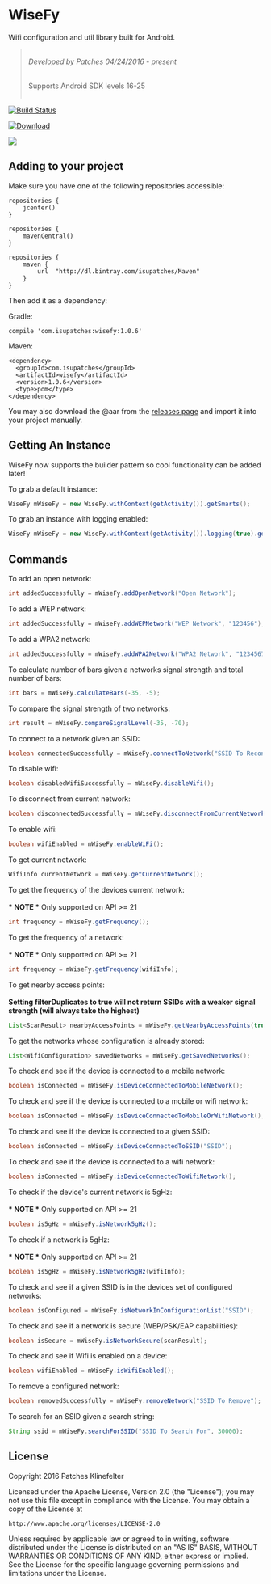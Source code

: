 # WiseFy

Wifi configuration and util library built for Android.

> <br/>*Developed by Patches 04/24/2016 - present* <br/>
> 
> <br/>Supports Android SDK levels 16-25<br/><br/>

[![Build Status](https://travis-ci.org/isuPatches/WiseFy.svg?branch=master)](https://travis-ci.org/isuPatches/WiseFy)

[ ![Download](https://api.bintray.com/packages/isupatches/Maven/wisefy/images/download.svg) ](https://bintray.com/isupatches/Maven/wisefy/_latestVersion)

<a href="http://www.methodscount.com/?lib=com.isupatches%3Awisefy%3A1.0.5"><img src="https://img.shields.io/badge/Methods and size-core: 104 | deps: 16517 | 55 KB-e91e63.svg"/></a>

## Adding to your project

Make sure you have one of the following repositories accessible:

```
repositories {
    jcenter()
}
```

```
repositories {
    mavenCentral()
}
```

```
repositories {
    maven {
        url  "http://dl.bintray.com/isupatches/Maven" 
    }
}
```

Then add it as a dependency:

Gradle:

```
compile 'com.isupatches:wisefy:1.0.6'
```

Maven:

```
<dependency>
  <groupId>com.isupatches</groupId>
  <artifactId>wisefy</artifactId>
  <version>1.0.6</version>
  <type>pom</type>
</dependency>
```

You may also download the @aar from the <a href="https://github.com/isuPatches/WiseFy/releases" title="WiseFy Releases">releases page</a> and import it into your project manually. 

## Getting An Instance

WiseFy now supports the builder pattern so cool functionality can be added later!

To grab a default instance:

```java
WiseFy mWiseFy = new WiseFy.withContext(getActivity()).getSmarts();
```

To grab an instance with logging enabled:

```java
WiseFy mWiseFy = new WiseFy.withContext(getActivity()).logging(true).getSmarts();
```

## Commands

To add an open network:

```java
int addedSuccessfully = mWiseFy.addOpenNetwork("Open Network");
```

To add a WEP network:

```java
int addedSuccessfully = mWiseFy.addWEPNetwork("WEP Network", "123456");
```

To add a WPA2 network:

```java
int addedSuccessfully = mWiseFy.addWPA2Network("WPA2 Network", "12345678");
```

To calculate number of bars given a networks signal strength and total number of bars:

```java
int bars = mWiseFy.calculateBars(-35, -5);
```

To compare the signal strength of two networks:

```java
int result = mWiseFy.compareSignalLevel(-35, -70);
```

To connect to a network given an SSID:

```java
boolean connectedSuccessfully = mWiseFy.connectToNetwork("SSID To Reconnect To", 30000);
```

To disable wifi:

```java
boolean disabledWifiSuccessfully = mWiseFy.disableWifi();
```

To disconnect from current network:

```java
boolean disconnectedSuccessfully = mWiseFy.disconnectFromCurrentNetwork();
```

To enable wifi:

```java
boolean wifiEnabled = mWiseFy.enableWiFi();
```

To get current network:

```java
WifiInfo currentNetwork = mWiseFy.getCurrentNetwork();
```

To get the frequency of the devices current network:<br/><br/>
<strong>* NOTE *</strong>  Only supported on API >= 21

```java
int frequency = mWiseFy.getFrequency();
```

To get the frequency of a network:<br/><br/>
<strong>* NOTE *</strong>  Only supported on API >= 21

```java
int frequency = mWiseFy.getFrequency(wifiInfo);
```

To get nearby access points:<br/><br/>
<strong>Setting filterDuplicates to true will not return SSIDs with a weaker signal strength (will always take the highest)</strong>

```java
List<ScanResult> nearbyAccessPoints = mWiseFy.getNearbyAccessPoints(true);
```

To get the networks whose configuration is already stored:

```java
List<WifiConfiguration> savedNetworks = mWiseFy.getSavedNetworks();
```

To check and see if the device is connected to a mobile network:

```java
boolean isConnected = mWiseFy.isDeviceConnectedToMobileNetwork();
```

To check and see if the device is connected to a mobile or wifi network:

```java
boolean isConnected = mWiseFy.isDeviceConnectedToMobileOrWifiNetwork();
```

To check and see if the device is connected to a given SSID:

```java
boolean isConnected = mWiseFy.isDeviceConnectedToSSID("SSID");
```

To check and see if the device is connected to a wifi network:

```java
boolean isConnected = mWiseFy.isDeviceConnectedToWifiNetwork();
```

To check if the device's current network is 5gHz:<br/><br/>
<strong>* NOTE *</strong>  Only supported on API >= 21

```java
boolean is5gHz = mWiseFy.isNetwork5gHz();
```

To check if a network is 5gHz:<br/><br/>
<strong>* NOTE *</strong>  Only supported on API >= 21

```java
boolean is5gHz = mWiseFy.isNetwork5gHz(wifiInfo);
```

To check and see if a given SSID is in the devices set of configured networks:

```java
boolean isConfigured = mWiseFy.isNetworkInConfigurationList("SSID");
```

To check and see if a network is secure (WEP/PSK/EAP capabilities):

```java
boolean isSecure = mWiseFy.isNetworkSecure(scanResult);
```

To check and see if Wifi is enabled on a device:

```java
boolean wifiEnabled = mWiseFy.isWifiEnabled();
```

To remove a configured network:

```java
boolean removedSuccessfully = mWiseFy.removeNetwork("SSID To Remove");
```

To search for an SSID given a search string:

```java
String ssid = mWiseFy.searchForSSID("SSID To Search For", 30000);
```

## License ##
Copyright 2016 Patches Klinefelter

Licensed under the Apache License, Version 2.0 (the "License"); you may not use this file except in
compliance with the License. You may obtain a copy of the License at

    http://www.apache.org/licenses/LICENSE-2.0

Unless required by applicable law or agreed to in writing, software distributed under the License
is distributed on an "AS IS" BASIS, WITHOUT WARRANTIES OR CONDITIONS OF ANY KIND, either express
or implied. See the License for the specific language governing permissions and limitations under
the License.
